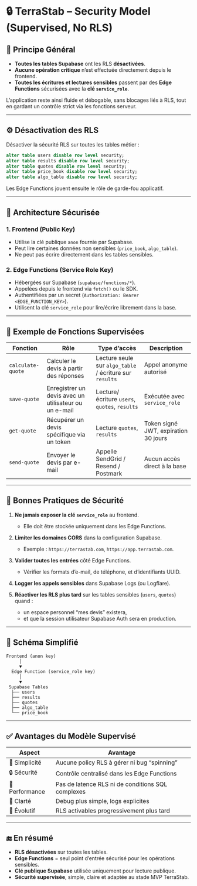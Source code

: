 # 🔒 TerraStab – Security Model (Supervised, No RLS)


## 🧱 Principe Général

- **Toutes les tables Supabase** ont les RLS **désactivées**.  
- **Aucune opération critique** n’est effectuée directement depuis le frontend.  
- **Toutes les écritures et lectures sensibles** passent par des **Edge Functions** sécurisées avec la **clé `service_role`**.

L’application reste ainsi fluide et débogable, sans blocages liés à RLS, tout en gardant un contrôle strict via les fonctions serveur.

---

## ⚙️ Désactivation des RLS

Désactiver la sécurité RLS sur toutes les tables métier :

```sql
alter table users disable row level security;
alter table results disable row level security;
alter table quotes disable row level security;
alter table price_book disable row level security;
alter table algo_table disable row level security;
```

Les Edge Functions jouent ensuite le rôle de garde-fou applicatif.

---

## 🧩 Architecture Sécurisée

### 1. **Frontend (Public Key)**
- Utilise la clé publique `anon` fournie par Supabase.  
- Peut lire certaines données non sensibles (`price_book`, `algo_table`).  
- Ne peut pas écrire directement dans les tables sensibles.

### 2. **Edge Functions (Service Role Key)**
- Hébergées sur Supabase (`supabase/functions/*`).  
- Appelées depuis le frontend via `fetch()` ou le SDK.  
- Authentifiées par un secret (`Authorization: Bearer <EDGE_FUNCTION_KEY>`).  
- Utilisent la clé `service_role` pour lire/écrire librement dans la base.

---

## 🔧 Exemple de Fonctions Supervisées

| Fonction | Rôle | Type d’accès | Description |
|-----------|------|--------------|--------------|
| `calculate-quote` | Calculer le devis à partir des réponses | Lecture seule sur `algo_table` / écriture sur `results` | Appel anonyme autorisé |
| `save-quote` | Enregistrer un devis avec un utilisateur ou un e-mail | Lecture/écriture `users`, `quotes`, `results` | Exécutée avec `service_role` |
| `get-quote` | Récupérer un devis spécifique via un token | Lecture `quotes`, `results` | Token signé JWT, expiration 30 jours |
| `send-quote` | Envoyer le devis par e-mail | Appelle SendGrid / Resend / Postmark | Aucun accès direct à la base |

---

## 🔐 Bonnes Pratiques de Sécurité

1. **Ne jamais exposer la clé `service_role`** au frontend.  
   - Elle doit être stockée uniquement dans les Edge Functions.  

2. **Limiter les domaines CORS** dans la configuration Supabase.  
   - Exemple : `https://terrastab.com`, `https://app.terrastab.com`.  

3. **Valider toutes les entrées** côté Edge Functions.  
   - Vérifier les formats d’e-mail, de téléphone, et d’identifiants UUID.  

4. **Logger les appels sensibles** dans Supabase Logs (ou Logflare).  

5. **Réactiver les RLS plus tard** sur les tables sensibles (`users`, `quotes`) quand :  
   - un espace personnel “mes devis” existera,  
   - et que la session utilisateur Supabase Auth sera en production.  

---

## 🧱 Schéma Simplifié

```plaintext
Frontend (anon key)
     │
     ▼
  Edge Function (service_role key)
     │
     ▼
 Supabase Tables
  ├── users
  ├── results
  ├── quotes
  ├── algo_table
  └── price_book
```

---

## ✅ Avantages du Modèle Supervisé

| Aspect | Avantage |
|--------|-----------|
| 🧩 Simplicité | Aucune policy RLS à gérer ni bug “spinning” |
| 🔒 Sécurité | Contrôle centralisé dans les Edge Functions |
| 🚀 Performance | Pas de latence RLS ni de conditions SQL complexes |
| 🧠 Clarté | Debug plus simple, logs explicites |
| 🌱 Évolutif | RLS activables progressivement plus tard |

---

## 🔚 En résumé

- **RLS désactivées** sur toutes les tables.  
- **Edge Functions** = seul point d’entrée sécurisé pour les opérations sensibles.  
- **Clé publique Supabase** utilisée uniquement pour lecture publique.  
- **Sécurité supervisée**, simple, claire et adaptée au stade MVP TerraStab.

